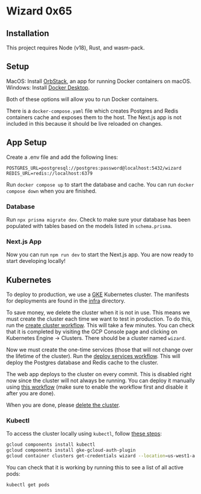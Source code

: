 # Wizard 0x65

## Installation

This project requires Node (v18), Rust, and wasm-pack.

## Setup
MacOS: Install [OrbStack](https://orbstack.dev/), an app for running Docker containers on macOS.
Windows: Install [Docker Desktop](https://docs.docker.com/desktop/setup/install/windows-install/).

Both of these options will allow you to run Docker containers.

There is a `docker-compose.yaml` file which creates Postgres and Redis containers cache and exposes them to the host. The Next.js app is not included in this because it should be live reloaded on changes.

## App Setup
Create a .env file and add the following lines:
```
POSTGRES_URL=postgresql://postgres:password@localhost:5432/wizard
REDIS_URL=redis://localhost:6379
```

Run `docker compose up` to start the database and cache. You can run `docker compose down` when you are finished.

### Database
Run `npx prisma migrate dev`. Check to make sure your database has been populated with tables based on the models listed in `schema.prisma`.


### Next.js App
Now you can run `npm run dev` to start the Next.js app. You are now ready to start developing locally!

## Kubernetes
To deploy to production, we use a [GKE](https://cloud.google.com/kubernetes-engine?hl=en) Kubernetes cluster. The manifests for deployments are found in the [infra](./infra) directory.

To save money, we delete the cluster when it is not in use. This means we must create the cluster each time we want to test in production. To do this, run the [create cluster workflow](https://github.com/wizard-0x65/wizard-0x65/actions/workflows/create-cluster.yaml). This will take a few minutes. You can check that it is completed by visiting the GCP Console page and clicking on Kubernetes Engine -> Clusters. There should be a cluster named `wizard`.

Now we must create the one-time services (those that will not change over the lifetime of the cluster). Run the [deploy services workflow](https://github.com/wizard-0x65/wizard-0x65/actions/workflows/deploy-services.yaml). This will deploy the Postgres database and Redis cache to the cluster.

The web app deploys to the cluster on every commit. This is disabled right now since the cluster will not always be running. You can deploy it manually using [this workflow](https://github.com/wizard-0x65/wizard-0x65/actions/workflows/deploy.yaml) (make sure to enable the workflow first and disable it after you are done).

When you are done, please [delete the cluster](https://github.com/wizard-0x65/wizard-0x65/actions/workflows/destroy-cluster.yaml).

### Kubectl
To access the cluster locally using `kubectl`, follow [these steps](https://cloud.google.com/kubernetes-engine/docs/how-to/cluster-access-for-kubectl):
```sh
gcloud components install kubectl
gcloud components install gke-gcloud-auth-plugin
gcloud container clusters get-credentials wizard --location=us-west1-a
```

You can check that it is working by running this to see a list of all active pods:
```sh
kubectl get pods
```
